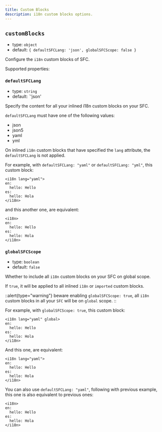 ```yaml
---
title: Custom Blocks
description: i18n custom blocks options.
---
```


## `customBlocks`

- type: `object`
- default: `{ defaultSFCLang: 'json', globalSFCScope: false }`

Configure the `i18n` custom blocks of SFC.

Supported properties:

### `defaultSFCLang`

- type: `string`
- default: `'json'

Specify the content for all your inlined i18n custom blocks on your SFC.

`defaultSFCLang` must have one of the following values:

- json
- json5
- yaml
- yml

On inlined `i18n` custom blocks that have specified the `lang` attribute, the `defaultSFCLang` is not applied.

For example, with `defaultSFCLang: "yaml"` or `defaultSFCLang: "yml"`, this custom block:

```vue
<i18n lang="yaml">
en:
  hello: Hello
es:
  hello: Hola
</i18n>
```

and this another one, are equivalent:

```vue
<i18n>
en:
  hello: Hello
es:
  hello: Hola
</i18n>
```

### `globalSFCScope`

- type: `boolean`
- default: `false`

Whether to include all `i18n` custom blocks on your SFC on global scope.

If `true`, it will be applied to all inlined `i18n` or `imported` custom blocks.

::alert{type="warning"}
beware enabling `globalSFCScope: true`, all `i18n` custom blocks in all your `SFC` will be on `global` scope.
::

For example, with `globalSFCScope: true`, this custom block:

```vue
<i18n lang="yaml" global>
en:
  hello: Hello
es:
  hello: Hola
</i18n>
```

And this one, are equivalent:

```vue
<i18n lang="yaml">
en:
  hello: Hello
es:
  hello: Hola
</i18n>
```

You can also use `defaultSFCLang: "yaml"`, following with previous example, this one is also equivalent to previous ones:

```vue
<i18n>
en:
  hello: Hello
es:
  hello: Hola
</i18n>
```
